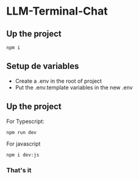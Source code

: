 # LLM-Terminal-Chat

## Up the project

```
npm i 
```

## Setup de variables 

- Create a .env in the root of project
- Put the .env.template variables in the new .env

## Up the project


For Typescript:
```
npm run dev 
```

For javascript
```
npm i dev:js 
```

### That's it 